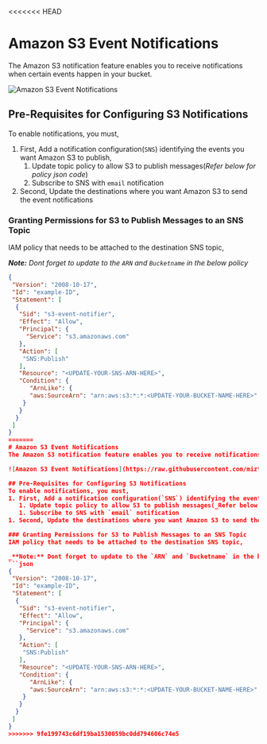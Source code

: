 <<<<<<< HEAD
# Amazon S3 Event Notifications
The Amazon S3 notification feature enables you to receive notifications when certain events happen in your bucket. 

![Amazon S3 Event Notifications](https://raw.githubusercontent.com/miztiik/AWS-Demos/master/How-To/setup-s3-event-sns-notification/images/AWS-S3-Events.png)

## Pre-Requisites for Configuring S3 Notifications
To enable notifications, you must,
1. First, Add a notification configuration(`SNS`) identifying the events you want Amazon S3 to publish,
   1. Update topic policy to allow S3 to publish messages(_Refer below for policy json code_)
   1. Subscribe to SNS with `email` notification
1. Second, Update the destinations where you want Amazon S3 to send the event notifications

### Granting Permissions for S3 to Publish Messages to an SNS Topic
IAM policy that needs to be attached to the destination SNS topic,

_**Note:** Dont forget to update to the `ARN` and `Bucketname` in the below policy_
```json
{
 "Version": "2008-10-17",
 "Id": "example-ID",
 "Statement": [
  {
   "Sid": "s3-event-notifier",
   "Effect": "Allow",
   "Principal": {
     "Service": "s3.amazonaws.com"
   },
   "Action": [
    "SNS:Publish"
   ],
   "Resource": "<UPDATE-YOUR-SNS-ARN-HERE>",
   "Condition": {
      "ArnLike": {          
      "aws:SourceArn": "arn:aws:s3:*:*:<UPDATE-YOUR-BUCKET-NAME-HERE>"
    }
   }
  }
 ]
}
=======
# Amazon S3 Event Notifications
The Amazon S3 notification feature enables you to receive notifications when certain events happen in your bucket. 

![Amazon S3 Event Notifications](https://raw.githubusercontent.com/miztiik/AWS-Demos/master/How-To/setup-s3-event-sns-notification/images/AWS-S3-Events.png)

## Pre-Requisites for Configuring S3 Notifications
To enable notifications, you must,
1. First, Add a notification configuration(`SNS`) identifying the events you want Amazon S3 to publish,
   1. Update topic policy to allow S3 to publish messages(_Refer below for policy json code_)
   1. Subscribe to SNS with `email` notification
1. Second, Update the destinations where you want Amazon S3 to send the event notifications

### Granting Permissions for S3 to Publish Messages to an SNS Topic
IAM policy that needs to be attached to the destination SNS topic,

_**Note:** Dont forget to update to the `ARN` and `Bucketname` in the below policy_
```json
{
 "Version": "2008-10-17",
 "Id": "example-ID",
 "Statement": [
  {
   "Sid": "s3-event-notifier",
   "Effect": "Allow",
   "Principal": {
     "Service": "s3.amazonaws.com"
   },
   "Action": [
    "SNS:Publish"
   ],
   "Resource": "<UPDATE-YOUR-SNS-ARN-HERE>",
   "Condition": {
      "ArnLike": {          
      "aws:SourceArn": "arn:aws:s3:*:*:<UPDATE-YOUR-BUCKET-NAME-HERE>"
    }
   }
  }
 ]
}
>>>>>>> 9fe199743c6df19ba1530059bc0dd794606c74e5
